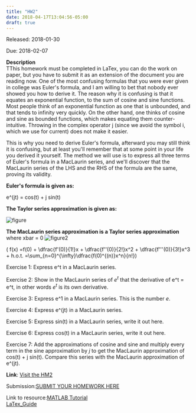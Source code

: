 ```yaml
---
title: "HW2"
date: 2018-04-17T13:04:56-05:00
draft: true
---
```


Released: 2018-01-30

Due: 2018-02-07


**Description**  
TThis homework must be completed in LaTex, you can do the work on paper, but you have to submit it as an extension of the document you are reading now.
One of the most confusing formulas that you were ever given in college was Euler's formula, and I am willing to bet that nobody ever showed you how to derive it. The reason why it is confusing is that it equates an exponential function, to the sum of cosine and sine functions. Most people think of an exponential function as one that is unbounded, and that tends to infinity very quickly. On the other hand, one thinks of cosine and sine as bounded functions, which makes equating them counter-intuitive. Throwing in the complex operator j (since we avoid the symbol i, which we use for current) does not make it easier.

This is why you need to derive Euler's formula, afterward you may still think it is confusing, but at least you'll remember that at some point in your life you derived it yourself. The method we will use is to express all three terms of Euler's formula in a MacLaurin series, and we'll discover that the MacLaurin series of the LHS and the RHS of the formula are the same, proving its validity.

**Euler's formula is given as:**

e^(jt) = cos(t) + j sin(t)


**The Taylor series approximation is given as:**

![figure]()

**The MacLaurin series approximation is a Taylor series approximation** where
xbar = 0
![figure2]()

\( f(x) =f(0) + \dfrac{f'(0)}{1!}x + \dfrac{f''(0)}{2!}x^2 + \dfrac{f'''(0)}{3!}x^3 + h.o.t.  =\sum_{n=0}^{\infty}\dfrac{f(0)^{(n)}x^n}{n!}\)

Exercise 1: Express e^t in a MacLaurin series.

Exercise 2: Show in the MacLaurin series of $e^t$ that the derivative of  e^t =  e^t, in other words $e^t$ is its own derivative.


Exercise 3: Express e^1 in a MacLaurin series. This is the number $e$.


Exercise 4: Express e^(jt)  in a MacLaurin series.


Exercise 5: Express sin(t) in a MacLaurin series, write it out here.


Exercise 6: Express cos(t) in a MacLaurin series, write it out here.


Exercise 7: Add the approximations of cosine and sine and multiply every term in the sine approximation by $j$ to get the MacLaurin approximation of cos(t) + j sin(t). Compare this series with the MacLaurin approximation of e^(jt).




**Link**: [Visit the HM2](https://github.com/ABE425/ABE425/tree/master/data/hw/HW_TheveninEquivalents )

Submission:[SUBMIT YOUR HOMEWORK HERE]()

Link to resource:[MATLAB Tutorial](../../resources/MATLAB_Guide.md)  
                [LaTex_Guide](../../resources/LaTex_Guide.md)
